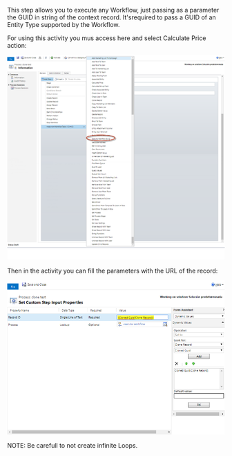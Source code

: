 This step allows you to execute any Workflow, just passing as a parameter the GUID in string of the context record. 
It'srequired to pass a GUID of an Entity Type supported by the Workflow.

For using this activity you mus access here and select Calculate Price action:

![](ExecuteWorkflowById1.png)

Then in the activity you can fill the parameters with the URL of the record:

![](ExecuteWorkflowById2.png)

NOTE: Be carefull to not create infinite Loops.
